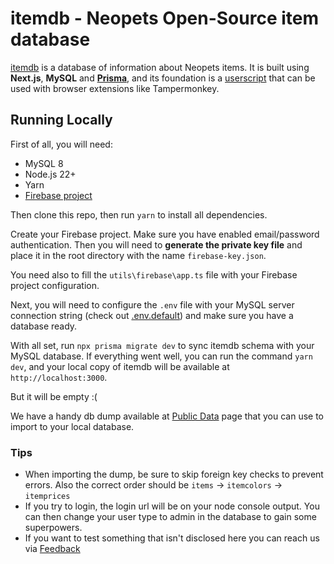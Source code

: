 # itemdb - Neopets Open-Source item database

[itemdb](https://itemdb.com.br/) is a database of information about Neopets items. It is built using **Next.js**, **MySQL** and **[Prisma](https://www.prisma.io/docs)**, and its foundation is a [userscript](https://github.com/lucca180/itemdb/blob/main/userscripts/itemDataExtractor.user.js) that can be used with browser extensions like Tampermonkey.

## Running Locally

First of all, you will need:

- MySQL 8
- Node.js 22+
- Yarn
- [Firebase project](https://console.firebase.google.com/u/0/)

Then clone this repo, then run `yarn` to install all dependencies.

Create your Firebase project. Make sure you have enabled email/password authentication. Then you will need to **generate the private key file** and place it in the root directory with the name `firebase-key.json`.

You need also to fill the `utils\firebase\app.ts` file with your Firebase project configuration.

Next, you will need to configure the `.env` file with your MySQL server connection string (check out [.env.default](https://github.com/lucca180/itemdb/blob/main/.env.default)) and make sure you have a database ready.

With all set, run `npx prisma migrate dev` to sync itemdb schema with your MySQL database. If everything went well, you can run the command `yarn dev`, and your local copy of itemdb will be available at `http://localhost:3000`.

But it will be empty :(

We have a handy db dump available at [Public Data](https://itemdb.com.br/public-data) page that you can use to import to your local database.

### Tips

- When importing the dump, be sure to skip foreign key checks to prevent errors. Also the correct order should be `items` -> `itemcolors` -> `itemprices`
- If you try to login, the login url will be on your node console output. You can then change your user type to admin in the database to gain some superpowers.
- If you want to test something that isn't disclosed here you can reach us via [Feedback](https://itemdb.com.br/feedback)